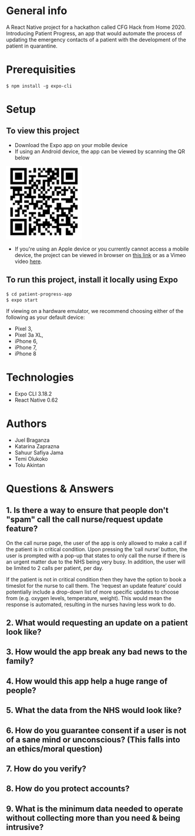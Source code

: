 # General info
A React Native project for a hackathon called CFG Hack from Home 2020. Introducing Patient Progress, an app that would automate the process of updating the emergency contacts of a patient with the development of the patient in quarantine.

# Prerequisities
```
$ npm install -g expo-cli
```

# Setup
## To view this project 
* Download the Expo app on your mobile device 
* If using an Android device, the app can be viewed by scanning the QR below 
<img src="assets/qrcode.png" height="200px">

* If you're using an Apple device or you currently cannot access a mobile device, the project can be viewed in browser on <a href="https://expo.io/@kate97z/patient-progress-app">this link</a> or as a Vimeo video <a href="https://vimeo.com/414062479">here</a>.

## To run this project, install it locally using Expo
```
$ cd patient-progress-app
$ expo start 
```
If viewing on a hardware emulator, we recommend choosing either of the following as your default device:
- Pixel 3,
- Pixel 3a XL,
- iPhone 6,
- iPhone 7,
- iPhone 8 

# Technologies
* Expo CLI 3.18.2
* React Native 0.62

# Authors
* Juel Braganza 
* Katarina Zaprazna 
* Sahuur Safiya Jama 
* Temi Olukoko 
* Tolu Akintan 

# Questions & Answers

## 1. Is there a way to ensure that people don't "spam" call the call nurse/request update feature?

On the call nurse page, the user of the app is only allowed to make a call if the patient is in critical condition. Upon pressing the ‘call nurse’ button, the user is prompted with a pop-up that states to only call the nurse if there is an urgent matter due to the NHS being very busy. In addition, the user will be limited to 2 calls per patient, per day.

If the patient is not in critical condition then they have the option to book a timeslot for the nurse to call them. The ‘request an update feature’ could potentially include a drop-down list of more specific updates to choose from (e.g. oxygen levels, temperature, weight). This would mean the response is automated, resulting in the nurses having less work to do.

## 2. What would requesting an update on a patient look like?

## 3. How would the app break any bad news to the family?

## 4. How would this app help a huge range of people? 

## 5. What the data from the NHS would look like?

## 6. How do you guarantee consent if a user is not of a sane mind or unconscious? (This falls into an ethics/moral question)

## 7. How do you verify?

## 8. How do you protect accounts?

## 9. What is the minimum data needed to operate without collecting more than you need & being intrusive?